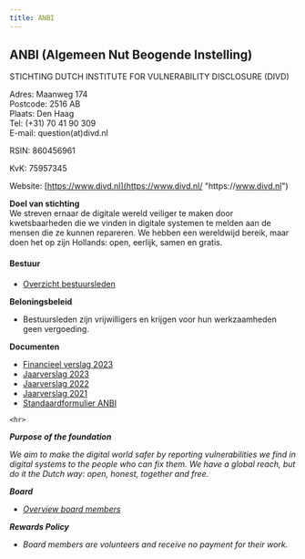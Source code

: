 ```yaml
---
title: ANBI
---
```

## [](/documents/Standaardformulier%20ANBI.pdf)ANBI (Algemeen Nut Beogende Instelling)

STICHTING DUTCH INSTITUTE FOR VULNERABILITY DISCLOSURE (DIVD)

Adres: Maanweg 174\
Postcode: 2516 AB\
Plaats: Den Haag\
Tel: (+31) 70 41 90 309\
E-mail: question(at)divd.nl

RSIN: 860456961

KvK: 75957345

Website: [https://www.divd.nl](https://www.divd.nl/ "https\://www.divd.nl")

**Doel van stichting** \
We streven ernaar de digitale wereld veiliger te maken door kwetsbaarheden die we vinden in digitale systemen te melden aan de mensen die ze kunnen repareren. We hebben een wereldwijd bereik, maar doen het op zijn Hollands: open, eerlijk, samen en gratis.

#### **Bestuur**

* [Overzicht bestuursleden](https://www.divd.nl/who-we-are/team/)

**Beloningsbeleid**

* Bestuursleden zijn vrijwilligers en krijgen voor hun werkzaamheden geen vergoeding.

**Documenten**

* [Financieel verslag 2023](/documents/DIVD.financieel.verslag.2023.pdf)
* [Jaarverslag 2023](/documents/DIVD.Annual.Report.2023.pdf)
* [Jaarverslag 2022](/documents/DIVD%20jaarverslag%202022.pdf)
* [Jaarverslag 2021](/documents/DIVD%20jaarverslag%202021.pdf)
* [Standaardformulier ANBI](/documents/Standaardformulier%20ANBI.pdf)

```
<hr>
```

***Purpose of the foundation*** 

*We aim to make the digital world safer by reporting vulnerabilities we find in digital systems to the people who can fix them. We have a global reach, but do it the Dutch way: open, honest, together and free.*

***Board***

* *[Overview board members](https://www.divd.nl/who-we-are/team/)*

***Rewards Policy***

* *Board members are volunteers and receive no payment for their work.*[](https://www.divd.nl/who-we-are/team/)[](/documents/Standaardformulier%20ANBI.pdf)
